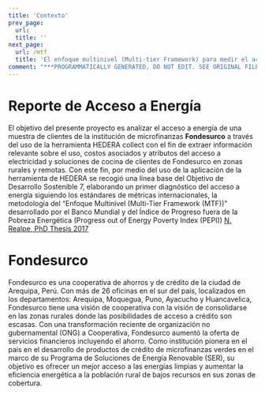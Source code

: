 ```yaml
---
title: 'Contexto'
prev_page:
  url: 
  title: ''
next_page:
  url: /mtf
  title: 'El enfoque multinivel (Multi-tier Framework) para medir el acceso a energía'
comment: "***PROGRAMMATICALLY GENERATED, DO NOT EDIT. SEE ORIGINAL FILES IN /content***"
---
```

# Reporte de Acceso a Energía

El objetivo del presente proyecto es analizar el acceso a energía de una muestra de clientes de la institución de microfinanzas <strong>Fondesurco</strong> a través del uso de la herramienta HEDERA collect con el fin de extraer información relevante sobre el uso, costos asociados y atributos del acceso a electricidad y soluciones de cocina de clientes de Fondesurco en zonas rurales y remotas. 
Con este fin, por medio del uso de la aplicación de la herramienta de HEDERA se recogió una línea base del Objetivo de Desarrollo Sostenible 7, elaborando un primer diagnóstico del acceso a energía siguiendo los estándares de métricas internacionales, la metodología del “Enfoque Multinivel (Multi-Tier Framework (MTF))” desarrollado por el Banco Mundial y del Índice de Progreso fuera de la Pobreza Energética (Progress out of Energy Poverty Index (PEPI)) [N. Realpe, PhD Thesis 2017](https://depositonce.tu-berlin.de/handle/11303/6708)


# Fondesurco

Fondesurco es una cooperativa de ahorros y de crédito de la ciudad de Arequipa, Perú. Con más de 26 oficinas en el sur del país, localizados en los departamentos: Arequipa, Moquegua, Puno, Ayacucho y Huancavelica, Fondesurco tiene una visión de cooperativa con la visión de consolidarse en las zonas rurales donde las posibilidades de acceso a crédito son escasas. Con una transformación reciente de organización no gubernamental (ONG) a Cooperativa, Fondesurco aumentó la oferta de servicios financieros incluyendo el ahorro. Como institución pionera en el país en el desarrollo de productos de crédito de microfinanzas verdes en el marco de su Programa de Soluciones de Energía Renovable (SER), su objetivo es ofrecer un mejor acceso a las energías limpias y aumentar la eficiencia energética a la población rural de bajos recursos en sus zonas de cobertura.











